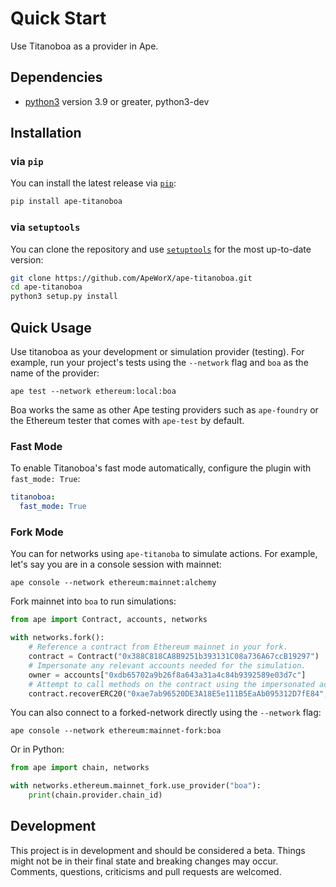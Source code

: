 # Quick Start

Use Titanoboa as a provider in Ape.

## Dependencies

- [python3](https://www.python.org/downloads) version 3.9 or greater, python3-dev

## Installation

### via `pip`

You can install the latest release via [`pip`](https://pypi.org/project/pip/):

```bash
pip install ape-titanoboa
```

### via `setuptools`

You can clone the repository and use [`setuptools`](https://github.com/pypa/setuptools) for the most up-to-date version:

```bash
git clone https://github.com/ApeWorX/ape-titanoboa.git
cd ape-titanoboa
python3 setup.py install
```

## Quick Usage

Use titanoboa as your development or simulation provider (testing).
For example, run your project's tests using the `--network` flag and `boa` as the name of the provider:

```shell
ape test --network ethereum:local:boa
```

Boa works the same as other Ape testing providers such as `ape-foundry` or the Ethereum tester that comes with `ape-test` by default.

### Fast Mode

To enable Titanoboa's fast mode automatically, configure the plugin with `fast_mode: True`:

```yaml
titanoboa:
  fast_mode: True
```

### Fork Mode

You can for networks using `ape-titanoba` to simulate actions.
For example, let's say you are in a console session with mainnet:

```shell
ape console --network ethereum:mainnet:alchemy
```

Fork mainnet into `boa` to run simulations:

```python
from ape import Contract, accounts, networks

with networks.fork():
    # Reference a contract from Ethereum mainnet in your fork.
    contract = Contract("0x388C818CA8B9251b393131C08a736A67ccB19297")
    # Impersonate any relevant accounts needed for the simulation.
    owner = accounts["0xdb65702a9b26f8a643a31a4c84b9392589e03d7c"]
    # Attempt to call methods on the contract using the impersonated accounts.
    contract.recoverERC20("0xae7ab96520DE3A18E5e111B5EaAb095312D7fE84", 10, sender=owner)
```

You can also connect to a forked-network directly using the `--network` flag:

```shell
ape console --network ethereum:mainnet-fork:boa
```

Or in Python:

```python
from ape import chain, networks

with networks.ethereum.mainnet_fork.use_provider("boa"):
    print(chain.provider.chain_id)
```

## Development

This project is in development and should be considered a beta.
Things might not be in their final state and breaking changes may occur.
Comments, questions, criticisms and pull requests are welcomed.
